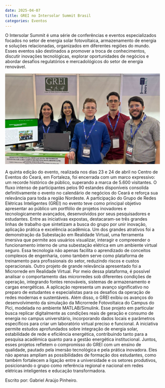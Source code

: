 ```yaml
---
date: 2025-04-07
title: GREI no Intersolar Summit Brasil
categories: Eventos
---
```


O Intersolar Summit é uma série de conferências e eventos especializados focados no setor de energia solar fotovoltaica, armazenamento de energia e soluções relacionadas, organizados em diferentes regiões do mundo. Esses eventos são destinados a promover a troca de conhecimentos, discutir inovações tecnológicas, explorar oportunidades de negócios e abordar desafios regulatórios e mercadológicos do setor de energia renovável. 

![Foto-1](/images/SUM.png)

A quinta edição do evento, realizada nos dias 23 e 24 de abril no Centro de Eventos do Ceará, em Fortaleza, foi encerrada com um marco expressivo: um recorde histórico de público, superando a marca de 5.600 visitantes. O fluxo intenso de participantes pelos 90 estandes disponíveis consolida definitivamente o evento no calendário de negócios do Ceará e reforça sua relevância para toda a região Nordeste. 
A participação do Grupo de Redes Elétricas Inteligentes (GREI) no evento teve como principal objetivo apresentar ao público um portfólio de projetos inovadores e tecnologicamente avançados, desenvolvidos por seus pesquisadores e estudantes. Entre as iniciativas expostas, destacaram-se três grandes linhas de trabalho que sintetizam a busca do grupo por unir inovação, aplicação prática e excelência acadêmica.
Um dos grandes atrativos foi a demonstração da Subestação em Realidade Virtual, uma ferramenta imersiva que permite aos usuários visualizar, interagir e compreender o funcionamento interno de uma subestação elétrica em um ambiente virtual seguro. Essa tecnologia não apenas facilita o aprendizado de conceitos complexos de engenharia, como também serve como plataforma de treinamento para profissionais do setor, reduzindo riscos e custos operacionais.
Outro projeto de grande relevância apresentado foi a Microrrede em Realidade Virtual. Por meio dessa plataforma, é possível analisar o comportamento das microrredes sob diferentes condições de operação, integrando fontes renováveis, sistemas de armazenamento e cargas energéticas. A aplicação representa um avanço significativo no preparo de estudantes e especialistas para os desafios da operação de redes modernas e sustentáveis.
Além disso, o GREI exibiu os avanços do desenvolvimento da simulação da Microrrede Fotovoltaica do Campus do Pici, modelada no ambiente MATLAB/Simulink. Esse projeto em particular busca replicar digitalmente as condições reais de geração e consumo de energia no campus universitário, incorporando dados locais e parâmetros específicos para criar um laboratório virtual preciso e funcional. A iniciativa permite estudos aprofundados sobre integração de energia solar, estabilidade de rede e eficiência energética, contribuindo tanto para a pesquisa acadêmica quanto para a gestão energética institucional.
Juntos, esses projetos refletem o compromisso do GREI com um ensino de qualidade, pautado pela imersão tecnológica e pela prática inovadora. Eles não apenas ampliam as possibilidades de formação dos estudantes, como também fortalecem a ligação entre a universidade e os setores produtivos, posicionando o grupo como referência regional e nacional em redes elétricas inteligentes e educação transformadora.
 
Escrito por: Gabriel Araújo Pinheiro.